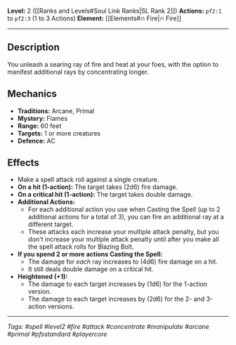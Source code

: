 **Level:** 2 ([[Ranks and Levels#Soul Link Ranks|SL Rank 2]])
**Actions:** `pf2:1` to `pf2:3` (1 to 3 Actions)
**Element:** [[Elements#🔥 Fire|🔥 Fire]]

---
## Description

You unleash a searing ray of fire and heat at your foes, with the option to manifest additional rays by concentrating longer.

## Mechanics

-   **Traditions:** Arcane, Primal
-   **Mystery:** Flames
-   **Range:** 60 feet
-   **Targets:** 1 or more creatures
-   **Defence:** AC

## Effects

-   Make a spell attack roll against a single creature.
-   **On a hit (1-action):** The target takes \(2d6\) fire damage.
-   **On a critical hit (1-action):** The target takes double damage.
-   **Additional Actions:**
    -   For each additional action you use when Casting the Spell (up to 2 additional actions for a total of 3), you can fire an additional ray at a different target.
    -   These attacks each increase your multiple attack penalty, but you don't increase your multiple attack penalty until after you make all the spell attack rolls for Blazing Bolt.
-   **If you spend 2 or more actions Casting the Spell:**
    -   The damage for *each* ray increases to \(4d6\) fire damage on a hit.
    -   It still deals double damage on a critical hit.
-   **Heightened (+1):**
    -   The damage to each target increases by \(1d6\) for the 1-action version.
    -   The damage to each target increases by \(2d6\) for the 2- and 3-action versions.

---
*Tags: #spell #level2 #fire #attack #concentrate #manipulate #arcane #primal #pfsstandard #playercore*